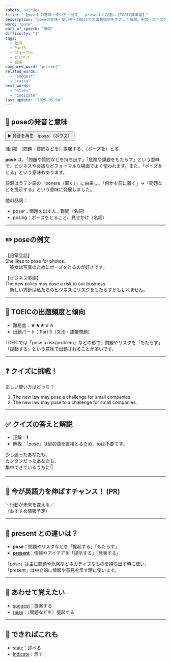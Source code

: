 ```yaml
---
robots: noindex
title: "【pose】の意味・使い方・例文 ― presentとの違い【TOEIC英単語】"
description: "poseの意味・使い方・TOEICでの出題傾向をやさしく解説。例文・クイズ付きでpresentとの違いもわかりやすく学べます。"
word: "pose"
part_of_speech: "動詞"
difficulty: "3"
tags:
  - 動詞
  - Part5
  - フォーマル
  - ビジネス
  - 会議
compared_word: "present"
related_words:
  - "suggest"
  - "raise"
next_words:
  - "state"
  - "indicate"
last_update: "2025-05-04"
---
```


## 🔰 poseの発音と意味

<button class="play-audio" onclick="playTTS('pose')">
  <span class="play-audio-main">
    ▶️ 発音を再生　/poʊz/
  </span>
  <span class="play-audio-sub">
    （ポウズ）
  </span>
</button>

[動詞] （問題・質問などを）提起する、（ポーズを）とる

**pose** は、「問題や質問などを持ち出す」「危険や課題をもたらす」という意味で、ビジネスや会議などフォーマルな場面でよく使われます。また、「ポーズをとる」という意味もあります。

語源はラテン語の「ponere（置く）」に由来し、「何かを前に置く」→「問題などを提示する」という意味に発展しました。

他の品詞：  
- poser：問題を出す人、難問（名詞）
- posing：ポーズをとること、見せかけ（名詞）

---

## ✏️ poseの例文

【日常会話】  
She likes to pose for photos.  
　彼女は写真のためにポーズをとるのが好きです。

【ビジネス英語】  
The new policy may pose a risk to our business.  
　新しい方針は私たちのビジネスにリスクをもたらすかもしれません。

---

## 🎯 TOEICの出題頻度と傾向

- 難易度：★★★☆☆
- 出題パート：Part 5（文法・語彙問題）

TOEICでは「pose a risk/problem」などの形で、問題やリスクを「もたらす」「提起する」という意味で出題されることが多いです。

---

## ❓ クイズに挑戦！

正しい使い方はどっち？

1. The new law may pose a challenge for small companies.  
2. The new law may pose to a challenge for small companies.

---

## ✅ クイズの答えと解説

- 正解：**1**
- 解説：「pose」は目的語を直接とるため、toは不要です。

少し迷ったあなたも、  
カンタンだったあなたも、  
集中できているうちに👇️

---

## 🚀 今が英語力を伸ばすチャンス！ (PR)

<div class="info-center">
＼行動が未来を変える／<br>  
（おすすめ情報予定）
</div>

---

## 🤔  present との違いは？

- **pose**：問題やリスクなどを「提起する」「もたらす」
- **[present](/word/present/)**：情報やアイデアを「提示する」「発表する」

「pose」は主に問題や危険などネガティブなものを持ち出す時に使い、「present」は中立的に情報や意見を示す時に使います。

---

## 🧩 あわせて覚えたい

- [suggest](/word/suggest/)：提案する
- [raise](/word/raise/)：（問題などを）提起する

---

## 📖 できればこれも

- [state](/word/state/)：述べる
- [indicate](/word/indicate/)：示す

<!-- cvid: aid38_bid14 -->
